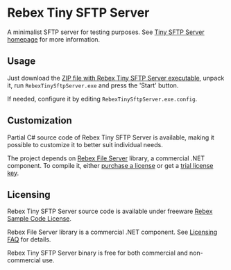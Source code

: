 ﻿Rebex Tiny SFTP Server
======================

A minimalist SFTP server for testing purposes.
See [Tiny SFTP Server homepage](https://labs.rebex.net/tiny-sftp-server/) for more information.


## Usage

Just download the [ZIP file with Rebex Tiny SFTP Server executable](https://www.rebex.net/getfile/47054bd760534fd6a20a29a5247cabd4/RebexTinySftpServer-Binaries-Latest.zip),
unpack it, run `RebexTinySftpServer.exe` and press the 'Start' button.

If needed, configure it by editing `RebexTinySftpServer.exe.config`.


## Customization

Partial C# source code of Rebex Tiny SFTP Server is available,
making it possible to customize it to better suit individual needs.

The project depends on [Rebex File Server](https://www.rebex.net/file-server/) library, a commercial .NET component.
To compile it, either [purchase a license](https://www.rebex.net/file-server/purchase.aspx)
or get a [trial license key](https://www.rebex.net/support/trial-key.aspx).


## Licensing

Rebex Tiny SFTP Server source code is available under freeware [Rebex Sample Code License](LICENSE.txt).

Rebex File Server library is a commercial .NET component. See [Licensing FAQ](https://www.rebex.net/shop/faq/) for details.

Rebex Tiny SFTP Server binary is free for both commercial and non-commercial use.
